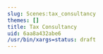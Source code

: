 ```yaml
---
slug: Scenes:tax_consultancy
themes: []
title: Tax Consultancy
uid: 6aa8a432abe6
/usr/bin/xargs=status: draft
---
```

